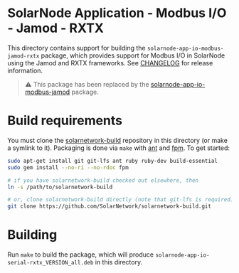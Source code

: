 # SolarNode Application - Modbus I/O - Jamod - RXTX

This directory contains support for building the `solarnode-app-io-modbus-jamod-rxtx` package, which
provides support for Modbus I/O in SolarNode using the Jamod and RXTX frameworks. See
[CHANGELOG](./CHANGELOG.md) for release information.

> :warning: This package has been replaced by the [solarnode-app-io-modbus-jamod](../../solarnode-app-io-modbus-jamod)
> package.

# Build requirements

You must clone the [solarnetwork-build][sn-build] repository in this directory (or make a symlink
to it). Packaging is done via `make` with [ant][ant] and [fpm][fpm]. To get started:

```sh
sudo apt-get install git git-lfs ant ruby ruby-dev build-essential
sudo gem install --no-ri --no-rdoc fpm

# if you have solarnetwork-build checked out elsewhere, then
ln -s /path/to/solarnetwork-build

# or, clone solarnetwork-build directly (note that git-lfs is required)
git clone https://github.com/SolarNetwork/solarnetwork-build.git
```

# Building

Run `make` to build the package, which will produce `solarnode-app-io-serial-rxtx_VERSION_all.deb`
in this directory.

[ant]: https://ant.apache.org/
[fpm]: https://github.com/jordansissel/fpm
[sn-build]: https://github.com/SolarNetwork/solarnetwork-build/

